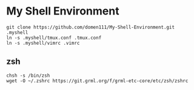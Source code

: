 My Shell Environment
===
```
git clone https://github.com/domen111/My-Shell-Environment.git .myshell
ln -s .myshell/tmux.conf .tmux.conf
ln -s .myshell/vimrc .vimrc
```

## zsh
```
chsh -s /bin/zsh
wget -O ~/.zshrc https://git.grml.org/f/grml-etc-core/etc/zsh/zshrc
```
